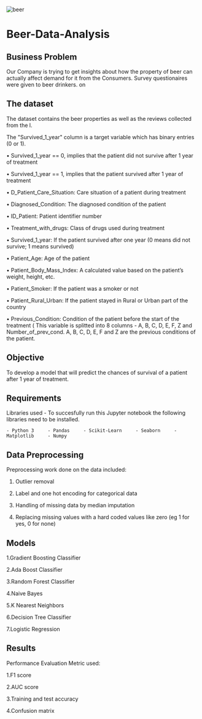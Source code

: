 ![beer](https://images.unsplash.com/photo-1586993451228-09818021e309?ixid=MnwxMjA3fDB8MHxwaG90by1wYWdlfHx8fGVufDB8fHx8&ixlib=rb-1.2.1&auto=format&fit=crop&w=687&q=80)

# Beer-Data-Analysis

 ## Business Problem  
 Our Company is trying to get insights about how the property of beer can actually affect demand for it from the Consumers. Survey questionaires were given to beer drinkers. on
 
 ## The dataset

The dataset contains the beer properties as well as the reviews collected from the l. 

The "Survived_1_year" column is a target variable which has binary entries (0 or 1).

•	Survived_1_year == 0, implies that the patient did not survive after 1 year of treatment

•	Survived_1_year == 1, implies that the patient survived after 1 year of treatment

•	D_Patient_Care_Situation: Care situation of a patient during treatment

•	Diagnosed_Condition: The diagnosed condition of the patient

•	ID_Patient: Patient identifier number

•	Treatment_with_drugs: Class of drugs used during treatment

•	Survived_1_year: If the patient survived after one year (0 means did not survive; 1 means survived)

•	Patient_Age: Age of the patient

•	Patient_Body_Mass_Index: A calculated value based on the patient’s weight, height, etc.

•	Patient_Smoker: If the patient was a smoker or not

•	Patient_Rural_Urban: If the patient stayed in Rural or Urban part of the country

•	Previous_Condition: Condition of the patient before the start of the treatment ( This variable is splitted into 8 columns - A, B, C, D, E, F, Z and Number_of_prev_cond. A, B, C, D, E, F and Z are the previous conditions of the patient.

 
 ## Objective
 
To develop a model that will predict the chances of survival of a patient after 1 year of treatment.
 
## Requirements 
Libraries used - To succesfully run this Jupyter notebook the following libraries need to be installed.

    - Python 3     - Pandas     - Scikit-Learn     - Seaborn     - Matplotlib     - Numpy  
    
## Data Preprocessing
Preprocessing work done on the data included:

1. Outlier removal

2. Label and one hot encoding for categorical data

3. Handling of missing data by median imputation

4. Replacing missing values  with a hard coded values like zero (eg 1 for yes, 0 for none)



## Models 
1.Gradient Boosting Classifier

2.Ada Boost Classifier

3.Random Forest Classifier

4.Naive Bayes

5.K Nearest Neighbors

6.Decision Tree Classifier

7.Logistic Regression

## Results
Performance Evaluation Metric used:

1.F1 score

2.AUC score

3.Training and test accuracy

4.Confusion matrix

